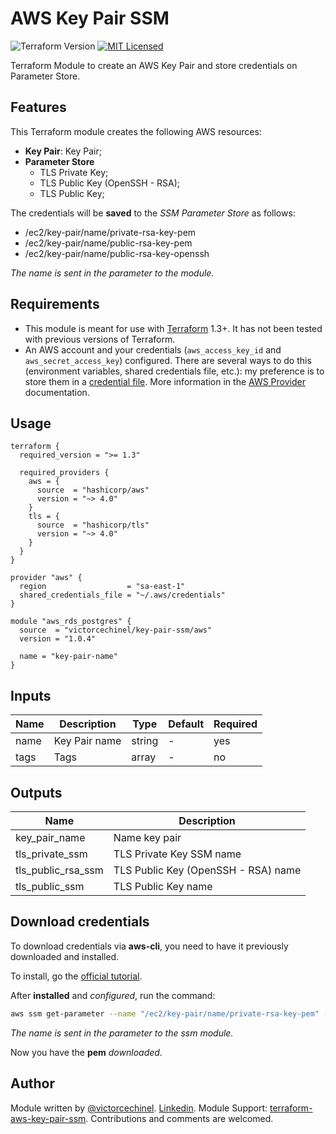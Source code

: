 # AWS Key Pair SSM

![Terraform Version](https://img.shields.io/badge/tf-%3E%3D1.3-blue.svg) [![MIT Licensed](https://img.shields.io/badge/license-MIT-green.svg)](https://tldrlegal.com/license/mit-license)

Terraform Module to create an AWS Key Pair and store credentials on Parameter Store.

## Features

This Terraform module creates the following AWS resources:

* **Key Pair**: Key Pair;
* **Parameter Store**
  * TLS Private Key;
  * TLS Public Key (OpenSSH - RSA);
  * TLS Public Key;

The credentials will be **saved** to the *SSM Parameter Store* as follows:
* /ec2/key-pair/name/private-rsa-key-pem
* /ec2/key-pair/name/public-rsa-key-pem
* /ec2/key-pair/name/public-rsa-key-openssh
  
*The name is sent in the parameter to the module.*

## Requirements

* This module is meant for use with [Terraform](https://www.terraform.io/downloads.html) 1.3+. It has not been tested with previous versions of Terraform.
* An AWS account and your credentials (`aws_access_key_id` and `aws_secret_access_key`) configured. There are several ways to do this (environment variables, shared credentials file, etc.): my preference is to store them in a [credential file](https://docs.aws.amazon.com/cli/latest/userguide/cli-configure-files.html). More information in the [AWS Provider](https://www.terraform.io/docs/providers/aws/index.html) documentation.

## Usage

```HCL
terraform {
  required_version = ">= 1.3"

  required_providers {
    aws = {
      source  = "hashicorp/aws"
      version = "~> 4.0"
    }
    tls = {
      source  = "hashicorp/tls"
      version = "~> 4.0"
    }
  }
}

provider "aws" {
  region                  = "sa-east-1"
  shared_credentials_file = "~/.aws/credentials"
}

module "aws_rds_postgres" {
  source  = "victorcechinel/key-pair-ssm/aws"
  version = "1.0.4"
  
  name = "key-pair-name"
}
```

## Inputs

| Name | Description   | Type   | Default | Required |
| ---- | ------------- | ------ | ------- | -------- |
| name | Key Pair name | string | -       | yes      |
| tags | Tags          | array  | -       | no       |

## Outputs

| Name               | Description                         |
| ------------------ | ----------------------------------- |
| key_pair_name      | Name key pair                       |
| tls_private_ssm    | TLS Private Key SSM name            |
| tls_public_rsa_ssm | TLS Public Key (OpenSSH - RSA) name |
| tls_public_ssm     | TLS Public Key name                 |

## Download credentials

To download credentials via **aws-cli**, you need to have it previously downloaded and installed.

To install, go the [official tutorial](https://github.com/aws/aws-cli/tree/v2).

After **installed** and *configured*, run the command:
```sh
aws ssm get-parameter --name "/ec2/key-pair/name/private-rsa-key-pem" --output text --query Parameter.Value >> "~/my-key-pair.pem"
```

*The name is sent in the parameter to the ssm module.*

Now you have the **pem** *downloaded*.

## Author

Module written by [@victorcechinel](https://github.com/victorcechinel). 
[Linkedin](https://www.linkedin.com/in/victorcechinelr/). 
Module Support: [terraform-aws-key-pair-ssm](https://github.com/victorcechinel/terraform-aws-key-pair-ssm). 
Contributions and comments are welcomed.

